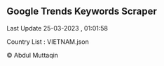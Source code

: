 

## Google Trends Keywords Scraper 
 
Last Update 25-03-2023 , 01:01:58

Country List :
VIETNAM.json



© Abdul Muttaqin 
